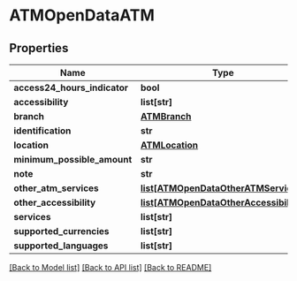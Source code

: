 # ATMOpenDataATM

## Properties
Name | Type | Description | Notes
------------ | ------------- | ------------- | -------------
**access24_hours_indicator** | **bool** |  | [optional] 
**accessibility** | **list[str]** |  | [optional] 
**branch** | [**ATMBranch**](ATMBranch.md) |  | [optional] 
**identification** | **str** |  | [optional] 
**location** | [**ATMLocation**](ATMLocation.md) |  | [optional] 
**minimum_possible_amount** | **str** |  | [optional] 
**note** | **str** |  | [optional] 
**other_atm_services** | [**list[ATMOpenDataOtherATMServices]**](ATMOpenDataOtherATMServices.md) |  | [optional] 
**other_accessibility** | [**list[ATMOpenDataOtherAccessibility]**](ATMOpenDataOtherAccessibility.md) |  | [optional] 
**services** | **list[str]** |  | [optional] 
**supported_currencies** | **list[str]** |  | [optional] 
**supported_languages** | **list[str]** |  | [optional] 

[[Back to Model list]](../README.md#documentation-for-models) [[Back to API list]](../README.md#documentation-for-api-endpoints) [[Back to README]](../README.md)


